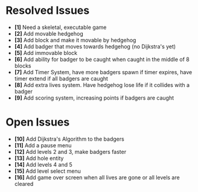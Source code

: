 # Resolved Issues

- **[1]** Need a skeletal, executable game
- **[2]** Add movable hedgehog
- **[3]** Add block and make it movable by hedgehog
- **[4]** Add badger that moves towards hedgehog (no Dijkstra's yet)
- **[5]** Add immovable block
- **[6]** Add ability for badger to be caught when caught in the middle of 8 blocks
- **[7]** Add Timer System, have more badgers spawn if timer expires, have timer extend if all badgers are caught
- **[8]** Add extra lives system. Have hedgehog lose life if it collides with a badger
- **[9]** Add scoring system, increasing points if badgers are caught

# Open Issues

- **[10]** Add Dijkstra's Algorithm to the badgers
- **[11]** Add a pause menu
- **[12]** Add levels 2 and 3, make badgers faster
- **[13]** Add hole entity
- **[14]** Add levels 4 and 5
- **[15]** Add level select menu
- **[16]** Add game over screen when all lives are gone or all levels are cleared